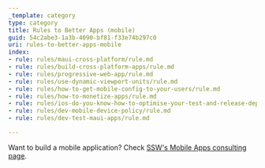 ```yaml
---
_template: category
type: category
title: Rules to Better Apps (mobile)
guid: 54c2abe3-1a3b-4090-bf81-f33e74b297c0
uri: rules-to-better-apps-mobile
index:
- rule: rules/maui-cross-platform/rule.md
- rule: rules/build-cross-platform-apps/rule.md
- rule: rules/progressive-web-app/rule.md
- rule: rules/use-dynamic-viewport-units/rule.md
- rule: rules/how-to-get-mobile-config-to-your-users/rule.md
- rule: rules/how-to-monetize-apps/rule.md
- rule: rules/ios-do-you-know-how-to-optimise-your-test-and-release-deployments/rule.md
- rule: rules/dev-mobile-device-policy/rule.md
- rule: rules/dev-test-maui-apps/rule.md

---
```


Want to build a mobile application? Check [SSW's Mobile Apps consulting page](https://ssw.com.au/consulting/mobile-application-development).
